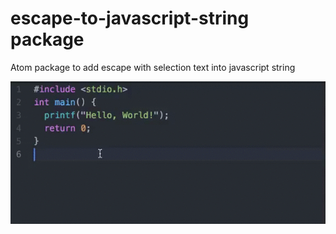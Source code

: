 # escape-to-javascript-string package

Atom package to add escape with selection text into javascript string

![Screenshot](escape-to-javascript-string-usage-example.gif)

